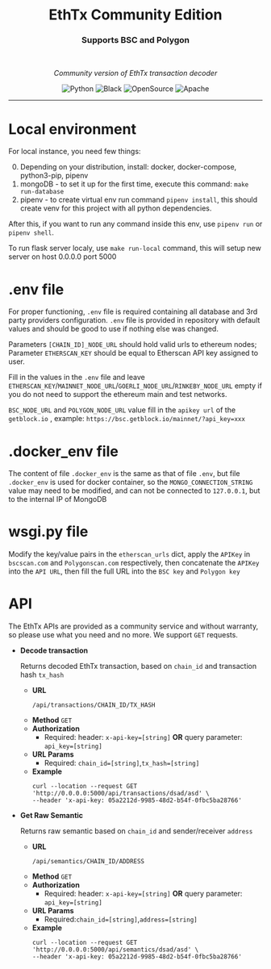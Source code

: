 <h1 align='center' style="border-bottom: none">
  EthTx Community Edition
</h1>
<h3 align='center' style="border-bottom: none">
  Supports BSC and Polygon
</h3>
<br/>
<p align="center">
    <em>Community version of EthTx transaction decoder</em>
</p>
<p align="center">
<a target="_blank">
    <img src="https://img.shields.io/badge/Made%20with-Python-1f425f.svg" alt="Python">
</a>
<a target="_blank">
    <img src="https://img.shields.io/badge/code%20style-black-000000.svg" alt="Black">
</a>
<a target="_blank">
    <img src="https://badgen.net/badge/Open%20Source%20%3F/Yes%21/blue?icon=github" alt="OpenSource">
</a>
<a target="_blank">
    <img src="https://img.shields.io/badge/License-Apache%202.0-blue.svg" alt="Apache">
</a>
</p>

---

# Local environment

For local instance, you need few things:

0. Depending on your distribution, install: docker, docker-compose, python3-pip, pipenv
1. mongoDB - to set it up for the first time, execute this command: `make run-database`
2. pipenv - to create virtual env run command `pipenv install`, this should create venv for this project with all python
   dependencies.

After this, if you want to run any command inside this env, use `pipenv run` or `pipenv shell`.

To run flask server localy, use `make run-local` command, this will setup new server on host 0.0.0.0 port 5000

# .env file

For proper functioning, `.env` file is required containing all database and 3rd party providers configuration.
`.env` file is provided in repository with default values and should be good to use if nothing else was changed.

Parameters `[CHAIN_ID]_NODE_URL` should hold valid urls to ethereum nodes; Parameter `ETHERSCAN_KEY` should be equal to
Etherscan API key assigned to user.

Fill in the values in the `.env` file and leave `ETHERSCAN_KEY`/`MAINNET_NODE_URL`/`GOERLI_NODE_URL`/`RINKEBY_NODE_URL` empty if you do not need to support the ethereum main and test networks.

`BSC_NODE_URL` and `POLYGON_NODE_URL` value fill in the `apikey url` of the `getblock.io` , example: `https://bsc.getblock.io/mainnet/?api_key=xxx`

# .docker_env file
The content of file `.docker_env` is the same as that of file `.env`, but file `.docker_env` is used for docker container, so the `MONGO_CONNECTION_STRING` value may need to be modified, and can not be connected to `127.0.0.1`, but to the internal IP of MongoDB

# wsgi.py file
Modify the key/value pairs in the `etherscan_urls` dict, apply the `APIKey` in `bscscan.com` and `Polygonscan.com` respectively, then concatenate the `APIKey` into the `API URL`, then fill the full URL into the `BSC key` and `Polygon key`

# API

The EthTx APIs are provided as a community service and without warranty, so please use what you need and no more. We
support `GET` requests.

* **Decode transaction**

  Returns decoded EthTx transaction, based on `chain_id` and transaction hash `tx_hash`

    * **URL**
      ```shell
      /api/transactions/CHAIN_ID/TX_HASH
      ```
    * **Method**
      `GET`
    * **Authorization**
        * Required:
          header: `x-api-key=[string]` **OR** query parameter: `api_key=[string]`
    * **URL Params**
        * Required: `chain_id=[string]`,`tx_hash=[string]`
    * **Example**
      ```shell
      curl --location --request GET 'http://0.0.0.0:5000/api/transactions/dsad/asd' \
      --header 'x-api-key: 05a2212d-9985-48d2-b54f-0fbc5ba28766'
      ```


* **Get Raw Semantic**

  Returns raw semantic based on `chain_id` and sender/receiver `address`

    * **URL**
      ```shell
      /api/semantics/CHAIN_ID/ADDRESS
      ```
    * **Method**
      `GET`
    * **Authorization**
        * Required:
          header: `x-api-key=[string]` **OR** query parameter: `api_key=[string]`
    * **URL Params**
        * Required:`chain_id=[string]`,`address=[string]`
    * **Example**
      ```shell
      curl --location --request GET 'http://0.0.0.0:5000/api/semantics/dsad/asd' \
      --header 'x-api-key: 05a2212d-9985-48d2-b54f-0fbc5ba28766'
      ```
